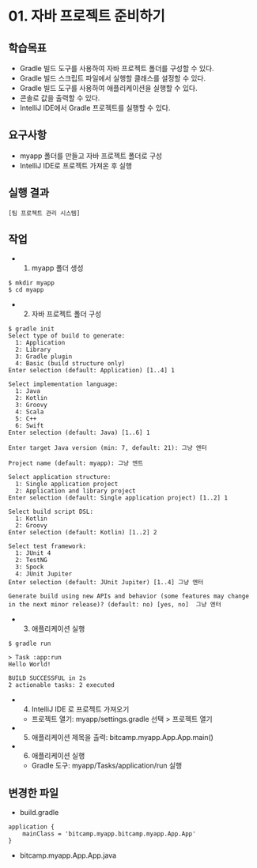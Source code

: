 # 01. 자바 프로젝트 준비하기

## 학습목표

- Gradle 빌드 도구를 사용하여 자바 프로젝트 폴더를 구성할 수 있다.
- Gradle 빌드 스크립트 파일에서 실행할 클래스를 설정할 수 있다.
- Gradle 빌드 도구를 사용하여 애플리케이션을 실행할 수 있다.
- 콘솔로 값을 출력할 수 있다.
- IntelliJ IDE에서 Gradle 프로젝트를 실행할 수 있다.

## 요구사항 

- myapp 폴더를 만들고 자바 프로젝트 폴더로 구성
- IntelliJ IDE로 프로젝트 가져온 후 실행 

## 실행 결과

```
[팀 프로젝트 관리 시스템]
```

## 작업

- 1) myapp 폴더 생성
```
$ mkdir myapp
$ cd myapp
```

- 2) 자바 프로젝트 폴더 구성
```
$ gradle init
Select type of build to generate:
  1: Application
  2: Library
  3: Gradle plugin
  4: Basic (build structure only)
Enter selection (default: Application) [1..4] 1

Select implementation language:
  1: Java
  2: Kotlin
  3: Groovy
  4: Scala
  5: C++
  6: Swift
Enter selection (default: Java) [1..6] 1

Enter target Java version (min: 7, default: 21): 그냥 엔터

Project name (default: myapp): 그냥 엔트

Select application structure:
  1: Single application project
  2: Application and library project
Enter selection (default: Single application project) [1..2] 1

Select build script DSL:
  1: Kotlin
  2: Groovy
Enter selection (default: Kotlin) [1..2] 2

Select test framework:
  1: JUnit 4
  2: TestNG
  3: Spock
  4: JUnit Jupiter
Enter selection (default: JUnit Jupiter) [1..4] 그냥 엔터

Generate build using new APIs and behavior (some features may change in the next minor release)? (default: no) [yes, no]  그냥 엔터

```

- 3) 애플리케이션 실행
```
$ gradle run

> Task :app:run
Hello World!

BUILD SUCCESSFUL in 2s
2 actionable tasks: 2 executed

```

- 4) IntelliJ IDE 로 프로젝트 가져오기
    - 프로젝트 열기: myapp/settings.gradle 선택 > 프로젝트 열기
- 5) 애플리케이션 제목을 출력: bitcamp.myapp.App.App.main()
- 6) 애플리케이션 실행
    - Gradle 도구: myapp/Tasks/application/run 실행 


## 변경한 파일

- build.gradle
```
application {
    mainClass = 'bitcamp.myapp.bitcamp.myapp.App.App'
}
```
- bitcamp.myapp.App.App.java


